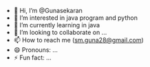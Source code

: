 - 👋 Hi, I’m @Gunasekaran
- 👀 I’m interested in java program and python
- 🌱 I’m currently learning in java
- 💞️ I’m looking to collaborate on ...
- 📫 How to reach me (sm.guna28@gmail.com)
- 😄 Pronouns: ...
- ⚡ Fun fact: ...

<!---
Gunasekaran280601/Gunasekaran280601 is a ✨ special ✨ repository because its `README.md` (this file) appears on your GitHub profile.
You can click the Preview link to take a look at your changes.
--->

